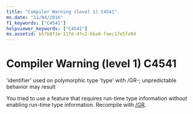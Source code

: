 ```yaml
---
title: "Compiler Warning (level 1) C4541"
ms.date: "11/04/2016"
f1_keywords: ["C4541"]
helpviewer_keywords: ["C4541"]
ms.assetid: b57b8f3e-117d-4fc2-bba6-faec17e5fa9d
---
```

# Compiler Warning (level 1) C4541

'identifier' used on polymorphic type 'type' with /GR-; unpredictable behavior may result

You tried to use a feature that requires run-time type information without enabling run-time type information. Recompile with [/GR](../../build/reference/gr-enable-run-time-type-information.md).
